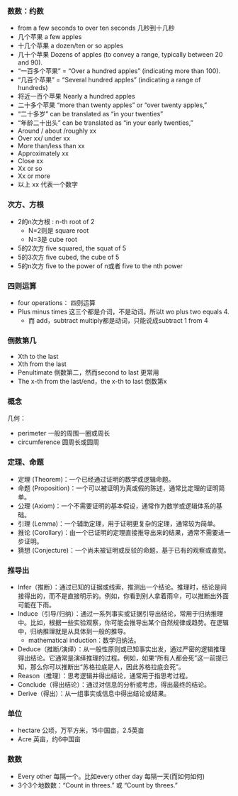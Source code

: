 ### 数数：约数
- from a few seconds to over ten seconds 几秒到十几秒
-  几个苹果 a few apples
- 十几个苹果 a dozen/ten or so apples
- 几十个苹果 Dozens of apples (to convey a range, typically between 20 and 90).
- “一百多个苹果” = “Over a hundred apples” (indicating more than 100).
- “几百个苹果” = “Several hundred apples” (indicating a range of hundreds)
- 将近一百个苹果 Nearly a hundred apples
- 二十多个苹果 “more than twenty apples” or “over twenty apples,”
- “二十多岁” can be translated as “in your twenties” 
- “年龄二十出头” can be translated as “in your early twenties,”
- Around / about /roughly xx
- Over xx/ under xx
-  More than/less than xx
- Approximately xx
- Close xx
- Xx or so
- Xx or more
- 以上 xx 代表一个数字

### 次方、方根
- 2的n次方根 : n-th root of 2
  - N=2则是 square root
  - N=3是 cube root
- 5的2次方 five squared, the squat of 5
- 5的3次方 five cubed, the cube of 5
- 5的n次方 five to the power of n或者 five to the nth power

### 四则运算
- four operations： 四则运算
- Plus minus times 这三个都是介词，不是动词。所以t wo plus two equals 4.
  - 而 add，subtract multiply都是动词，只能说成subtract 1 from 4

### 倒数第几
- Xth to the last
- Xth from the last
- Penultimate 倒数第二，然而second to last 更常用
- The x-th from the last/end，the x-th to last 倒数第x 

### 概念
几何：
- perimeter 一般的周围一圈或周长
- circumference 圆周长或圆周

### 定理、命题
- 定理 (Theorem)：一个已经通过证明的数学或逻辑命题。
- 命题 (Proposition)：一个可以被证明为真或假的陈述，通常比定理的证明简单。
- 公理 (Axiom)：一个不需要证明的基本假设，通常作为数学或逻辑体系的基础。
- 引理 (Lemma)：一个辅助定理，用于证明更复杂的定理，通常较为简单。 
- 推论 (Corollary)：由一个已证明的定理直接推导出来的结果，通常不需要进一步证明。
- 猜想 (Conjecture)：一个尚未被证明或反驳的命题，基于已有的观察或直觉。

### 推导出 
- Infer（推断）：通过已知的证据或线索，推测出一个结论。推理时，结论是间接得出的，而不是直接明示的。例如，你看到别人拿着雨伞，可以推断出外面可能在下雨。
- Induce（引导/归纳）：通过一系列事实或证据引导出结论，常用于归纳推理中。比如，根据一些实验观察，你可能会推导出某个自然规律或趋势。在逻辑中，归纳推理就是从具体到一般的推导。
  - mathematical induction：数学归纳法。
- Deduce（推断/演绎）：从一般性原则或已知事实出发，通过严密的逻辑推理得出结论。它通常是演绎推理的过程。例如，如果“所有人都会死”这一前提已知，那么你可以推断出“苏格拉底是人，因此苏格拉底会死”。
- Reason（推理）：思考逻辑并得出结论，通常用于指思考过程。
- Conclude（得出结论）：通过对信息的分析或考虑，得出最终的结论。 
- Derive（得出）：从一组事实或信息中得出结论或结果。 

### 单位
- hectare 公顷，万平方米，15中国亩，2.5英亩
- Acre 英亩，约6中国亩

### 数数
- Every other 每隔一个。比如every other day 每隔一天(而如何如何)
- 3个3个地数数：“Count in threes.” 或 “Count by threes.”
